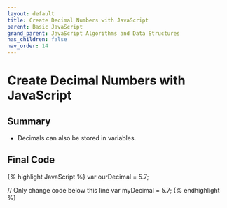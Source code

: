```yaml
---
layout: default
title: Create Decimal Numbers with JavaScript
parent: Basic JavaScript
grand_parent: JavaScript Algorithms and Data Structures
has_children: false
nav_order: 14
---
```

# Create Decimal Numbers with JavaScript
## Summary
- Decimals can also be stored in variables.

## Final Code

{% highlight JavaScript %}
var ourDecimal = 5.7;

// Only change code below this line
var myDecimal = 5.7;
{% endhighlight %}